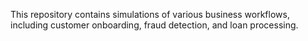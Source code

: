 This repository contains simulations of various business workflows, including customer onboarding, fraud detection, and loan processing.
